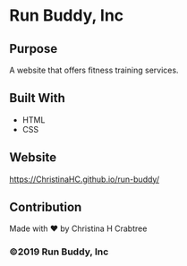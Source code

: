# Run Buddy, Inc

## Purpose
A website that offers fitness training services.

## Built With
* HTML
* CSS

## Website
https://ChristinaHC.github.io/run-buddy/

## Contribution
Made with ❤️ by Christina H Crabtree

### ©️2019 Run Buddy, Inc
